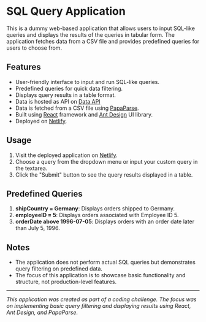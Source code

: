 # SQL Query Application

This is a dummy web-based application that allows users to input SQL-like queries and displays the results of the queries in tabular form. The application fetches data from a CSV file and provides predefined queries for users to choose from.

## Features

- User-friendly interface to input and run SQL-like queries.
- Predefined queries for quick data filtering.
- Displays query results in a table format.
- Data is hosted as API on [Data API](https://dummy-data-csv.onrender.com/api/csv)
- Data is fetched from a CSV file using [PapaParse](https://www.papaparse.com/).
- Built using [React](https://reactjs.org/) framework and [Ant Design](https://ant.design/) UI library.
- Deployed on [Netlify](https://www.netlify.com/).

## Usage

1. Visit the deployed application on [Netlify](https://sql-ops.netlify.app/).
2. Choose a query from the dropdown menu or input your custom query in the textarea.
3. Click the "Submit" button to see the query results displayed in a table.

## Predefined Queries

1. **shipCountry = Germany**: Displays orders shipped to Germany.
2. **employeeID = 5**: Displays orders associated with Employee ID 5.
3. **orderDate above 1996-07-05**: Displays orders with an order date later than July 5, 1996.

## Notes

- The application does not perform actual SQL queries but demonstrates query filtering on predefined data.
- The focus of this application is to showcase basic functionality and structure, not production-level features.

---

_This application was created as part of a coding challenge. The focus was on implementing basic query filtering and displaying results using React, Ant Design, and PapaParse._
